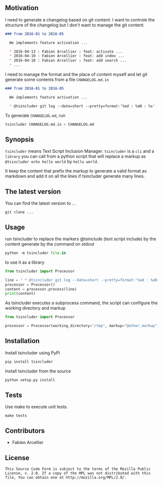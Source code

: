 ## Motivation

I need to generate a changelog based on git content. I want to controle the structure of the changelog but I don't want to manage the git content.

```markdown
### from 2016-01 to 2016-05

  We implements feature activation ...

  * 2016-04-13 : Fabien Arcellier : feat: activate ...
  * 2016-04-10 : Fabien Arcellier : feat: add index ...
  * 2016-04-10 : Fabien Arcellier : feat: add search ...
  * ...
```

I need to manage the format and the place of content myself and let git generate some contents from a file ``CHANGELOG.md.in``

```markdown
### from 2016-01 to 2016-05

  We implements feature activation ...

  * @tsincluder git log --date=short --pretty=format:'%ad : %aN : %s'  --abbrev-commit --since="1/1/2016" --until="4/31/2016" | grep feat
```

To generate ``CHANGELOG.md``, run

```bash
tsincluder CHANGELOG.md.in > CHANGELOG.md
```

## Synopsis

``tsincluder`` means Text Script Inclusion Manager.
``tsincluder`` is a ``cli`` and a ``library`` you can call from a python script that will replace a markup as ``@tsincluder echo hello world`` by ``hello world``.

It keep the content that prefix the markup to generate a valid format as markdown and add it
on all the lines if tsincluder generate many lines.

## The latest version

You can find the latest version to ...

    git clone ...

## Usage

run tsincluder to replace the markers @tsinclude (text script include) by the content generate by the command on stdout

```python
python -m tsincluder file.in
```

to use it as a library

```python
from tsincluder import Processor

line = " * @tsincluder git log --date=short --pretty=format:'%ad : %aN : %s'  --abbrev-commit --since="1/1/2016" --until="4/31/2016" | grep feat"
processor = Processor()
content = processor.process(line)
print(content)
```

As tsincluder executes a subprocess command, the script can configure the working directory and markup

```python
from tsincluder import Processor

processor = Processor(working_directory="/tmp", markup="@other_markup")
```

## Installation

Install tsincluder using PyPi

```bash
pip install tsincluder
```

Install tsincluder from the source

```bash
python setup.py install
```

## Tests

Use make to execute unit tests.

    make tests

## Contributors

* Fabien Arcellier

## License

```
This Source Code Form is subject to the terms of the Mozilla Public
License, v. 2.0. If a copy of the MPL was not distributed with this
file, You can obtain one at http://mozilla.org/MPL/2.0/.
```
